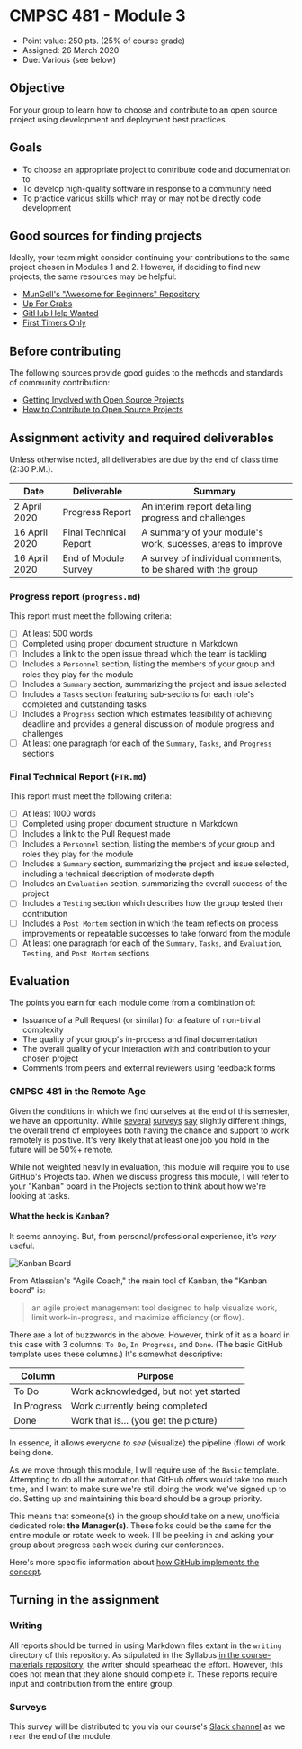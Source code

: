 # CMPSC 481 - Module 3

* Point value: 250 pts. (25% of course grade)
* Assigned: 26 March 2020
* Due: Various (see below)

## Objective

For your group to learn how to choose and contribute to an open source project using development and deployment best practices.

## Goals

* To choose an appropriate project to contribute code and documentation to
* To develop high-quality software in response to a community need
* To practice various skills which may or may not be directly code development

## Good sources for finding projects

Ideally, your team might consider continuing your contributions to the same project chosen in Modules 1 and 2. However, if deciding to find new projects, the same resources may be helpful:

* [MunGell's "Awesome for Beginners" Repository](https://github.com/MunGell/awesome-for-beginners)
* [Up For Grabs](https://up-for-grabs.net/)
* [GitHub Help Wanted](http://github-help-wanted.com/)
* [First Timers Only](https://www.firsttimersonly.com/)

## Before contributing

The following sources provide good guides to the methods and standards of community contribution:

* [Getting Involved with Open Source Projects](https://blog.teamtreehouse.com/getting-involved-open-source-projects)
* [How to Contribute to Open Source Projects](https://opensource.guide/how-to-contribute/)

## Assignment activity and required deliverables

Unless otherwise noted, all deliverables are due by the end of class time (2:30 P.M.).

| Date            | Deliverable           | Summary                                                     |
|-----------------|-----------------------|-------------------------------------------------------------|
| 2 April 2020    | Progress Report       | An interim report detailing progress and challenges         | 
| 16 April 2020   | Final Technical Report| A summary of your module's work, sucesses, areas to improve |
| 16 April 2020   | End of Module Survey  | A survey of individual comments, to be shared with the group|

### Progress report (`progress.md`)

This report must meet the following criteria:

- [ ] At least 500 words
- [ ] Completed using proper document structure in Markdown
- [ ] Includes a link to the open issue thread which the team is tackling
- [ ] Includes a `Personnel` section, listing the members of your group and roles they play for the module
- [ ] Includes a `Summary` section, summarizing the project and issue selected
- [ ] Includes a `Tasks` section featuring sub-sections for each role's completed and outstanding tasks
- [ ] Includes a `Progress` section which estimates feasibility of achieving deadline and provides a general discussion of module progress and challenges
- [ ] At least one paragraph for each of the `Summary`, `Tasks`, and `Progress` sections

### Final Technical Report (`FTR.md`)

This report must meet the following criteria:

- [ ] At least 1000 words
- [ ] Completed using proper document structure in Markdown
- [ ] Includes a link to the Pull Request made
- [ ] Includes a `Personnel` section, listing the members of your group and roles they play for the module
- [ ] Includes a `Summary` section, summarizing the project and issue selected, including a technical description of moderate depth
- [ ] Includes an `Evaluation` section, summarizing the overall success of the project
- [ ] Includes a `Testing` section which describes how the group tested their contribution
- [ ] Includes a `Post Mortem` section in which the team reflects on process improvements or repeatable successes to take forward from the module
- [ ] At least one paragraph for each of the `Summary`, `Tasks`, and `Evaluation`, `Testing`, and `Post Mortem` sections

## Evaluation

The points you earn for each module come from a combination of:

* Issuance of a Pull Request (or similar) for a feature of non-trivial complexity
* The quality of your group's in-process and final documentation
* The overall quality of your interaction with and contribution to your chosen project
* Comments from peers and external reviewers using feedback forms

### CMPSC 481 in the Remote Age

Given the conditions in which we find ourselves at the end of this semester, we have an opportunity. While [several](https://insights.stackoverflow.com/survey/2019#work-_-how-often-do-developers-work-remotely) [surveys](https://buffer.com/state-of-remote-work-2019) [say](https://www.flexjobs.com/blog/post/flexjobs-gwa-report-remote-growth/) slightly different things, the overall trend of employees both having the chance and support to work remotely is positive. It's very likely that at least one job you hold in the future will be 50%+ remote.

While not weighted heavily in evaluation, this module will require you to use GitHub's Projects tab. When we discuss progress this module, I will refer to your "Kanban" board in the Projects section to think about how we're looking at tasks.

#### What the heck is Kanban?

It seems annoying. But, from personal/professional experience, it's _very_ useful.

![Kanban Board](https://external-content.duckduckgo.com/iu/?u=https%3A%2F%2Fkanbanzone.com%2Fwp-content%2Fuploads%2F2018%2F01%2FKanban-Zone-simple-kanban-board.jpg&f=1&nofb=1)

From Atlassian's "Agile Coach," the main tool of Kanban, the "Kanban board" is:

> an agile project management tool designed to help visualize work, limit work-in-progress, and maximize efficiency (or flow).

There are a lot of buzzwords in the above. However, think of it as a board in this case with 3 columns: `To Do`, `In Progress`, and `Done`. (The basic GitHub template uses these columns.) It's somewhat descriptive:

| Column | Purpose |
|--------|---------|
| To Do  | Work acknowledged, but not yet started |
| In Progress | Work currently being completed |
| Done | Work that is... (you get the picture) |

In essence, it allows everyone _to see_ (visualize) the pipeline (flow) of work being done.

As we move through this module, I will require use of the `Basic` template. Attempting to do all the automation that GitHub offers would take too much time, and I want to make sure we're still doing the work we've signed up to do. Setting up and maintaining this board should be a group priority. 

This means that someone(s) in the group should take on a new, unofficial dedicated role: **the Manager(s)**. These folks could be the same for the entire module or rotate week to week. I'll be peeking in and asking your group about progress each week during our conferences.

Here's more specific information about [how GitHub implements the concept](https://help.github.com/en/github/managing-your-work-on-github/about-project-boards).

## Turning in the assignment

### Writing

All reports should be turned in using Markdown files extant in the `writing` directory of this repository. As stipulated in the Syllabus [in the course-materials repository](https://github.com/allegheny-college-cmpsc-481-spring-2020/course-materials), the writer should spearhead the effort. However, this does not mean that they alone should complete it. These reports require input and contribution from the entire group.

### Surveys

This survey will be distributed to you via our course's [Slack channel](http://cmpsc-481-sp-2020.slack.com) as we near the end of the module.
